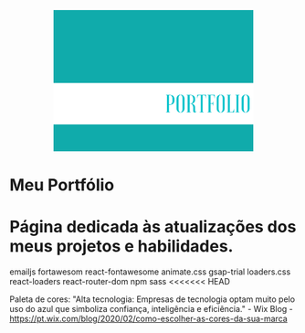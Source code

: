 <!-- ![Banner](Banner-Readme.png) -->
<p align="center">
  <img src="Banner-Readme.png" width="350" alt="banner portfolio">
</p>

# Meu Portfólio

# Página dedicada às atualizações dos meus projetos e habilidades. 

emailjs
fortawesom
react-fontawesome
animate.css
gsap-trial
loaders.css
react-loaders
react-router-dom
npm sass
<<<<<<< HEAD


Paleta de cores: "Alta tecnologia: Empresas de tecnologia optam muito pelo uso do azul que simboliza confiança, inteligência e eficiência." - Wix Blog -https://pt.wix.com/blog/2020/02/como-escolher-as-cores-da-sua-marca
